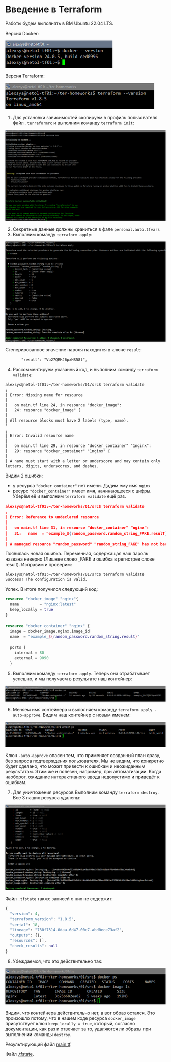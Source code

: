 # Введение в Terraform

Работы будем выполнять в ВМ Ubuntu 22.04 LTS.

Версия Docker:

![docker](img/docker-ver.png)

Версия Terraform:

![tf](img/tf-ver.png)

1. Для установки зависимостей скопируем в профиль пользователя файл `.terraformrc` и выполним команду ``terraform init``:

![tf](img/tf-init.png)

2. Секретные данные должны храниться в фале `personal.auto.tfvars`
3. Выполним команду `terraform apply`:

![tf](img/tf-apply.png)

Сгенерированное значение пароля находится в ключе `result`:

``       "result": "Vo27QRHJ6pxHS58l",``

4. Раскомментируем указанный код, и выполним команду `terraform validate`:

```
alexsys@netol-tf01:~/ter-homeworks/01/src$ terraform validate
╷
│ Error: Missing name for resource
│
│   on main.tf line 24, in resource "docker_image":
│   24: resource "docker_image" {
│
│ All resource blocks must have 2 labels (type, name).
╵
╷
│ Error: Invalid resource name
│
│   on main.tf line 29, in resource "docker_container" "1nginx":
│   29: resource "docker_container" "1nginx" {
│
│ A name must start with a letter or underscore and may contain only letters, digits, underscores, and dashes.

```
Видим 2 ошибки:
- у ресурса `"docker_container"` нет имени. Дадим ему имя `nginx`
- ресурс `"docker_container"` имеет имя, начинающееся с цифры. Уберём её и выполним `terraform validate` ещё раз.

```json
alexsys@netol-tf01:~/ter-homeworks/01/src$ terraform validate
╷
│ Error: Reference to undeclared resource
│
│   on main.tf line 31, in resource "docker_container" "nginx":
│   31:   name  = "example_${random_password.random_string_FAKE.resulT}"
│
│ A managed resource "random_password" "random_string_FAKE" has not been declared in the root module.

```

Появилась новая ошибка. Переменная, содержащая наш пароль названа неверно (Лишнее слово _FAKE и ошибка в регистрев слове result). Исправим и проверим:

```
alexsys@netol-tf01:~/ter-homeworks/01/src$ terraform validate
Success! The configuration is valid.
```

Успех. В итоге получился следующий код:

```terraform
resource "docker_image" "nginx"{
  name         = "nginx:latest"
  keep_locally = true
}

resource "docker_container" "nginx" {
  image = docker_image.nginx.image_id
  name  = "example_${random_password.random_string.result}"

  ports {
    internal = 80
    external = 9090
  }

```

5. Выполним команду `terraform apply`. Теперь она отрабатывает успешно, и мы получаем в результате наш контейнер:

![tf](img/tf-apply-2.png)

6. Меняем имя контейнера и выполняем команду `terraform apply -auto-approve`. Видим наш контейнер с новым именем:

![tf](img/tf-apply-3.png)

Ключ `-auto-approve` опасен тем, что применяет созданный план сразу, без запроса подтверждения пользователя. 
Мы не видим, что конкретно будет сделано, что может привести к ошибкам и неожиданным результатам. 
Этим же и полезен, например, при автоматизации. Когда наоборот, ожидание интерактивного ввода недопустимо и приведёт к ошибкам. 

7. Для уничтожения ресурсов Выполним команду `terraform destroy`. Все 3 наших ресурса удалены:

![tf](img/tf-destroy.png)

Файл `.tfstate` также записей о них не содержит:

```terraform
{
  "version": 4,
  "terraform_version": "1.8.5",
  "serial": 18,
  "lineage": "730f7314-0daa-6d47-00e7-abd0ece73af2",
  "outputs": {},
  "resources": [],
  "check_results": null
}

```

8. Убеждаемся, что это действительно так:

![tf](img/docker-img.png)

Видим, что контейнера действительно нет, а вот образ остался. Это произошло потому, что в нашем коде ресурса `docker_image`
присутствует ключ `keep_locally = true`, который, согласно [документации](https://docs.comcloud.xyz/providers/kreuzwerker/docker/latest/docs/resources/image),
как раз и отвечает за то, удаляются ли образы при выполнении команды `destroy`.

Результирующий файл [main.tf](src/main.tf).

Файл [.tfstate](src/terraform.tfstate).
